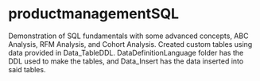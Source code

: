 # productmanagementSQL

Demonstration of SQL fundamentals with some advanced concepts, ABC Analysis, RFM Analysis, and Cohort Analysis. Created custom tables using data provided in Data_TableDDL. DataDefinitionLanguage folder has the DDL used to make the tables, and Data_Insert has the data inserted into said tables.   
